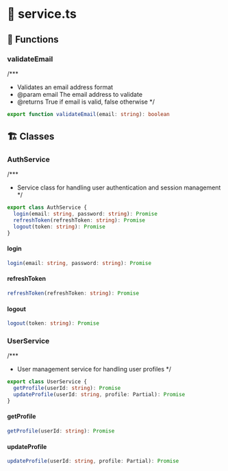 # 📝 service.ts

## 🔧 Functions

### validateEmail
/***
 * Validates an email address format
 * @param email The email address to validate
 * @returns True if email is valid, false otherwise
 */
```typescript
export function validateEmail(email: string): boolean
```

## 🏗️ Classes

### AuthService
/***
 * Service class for handling user authentication and session management
 */
```typescript
export class AuthService {
  login(email: string, password: string): Promise
  refreshToken(refreshToken: string): Promise
  logout(token: string): Promise
}
```

#### login
```typescript
login(email: string, password: string): Promise
```

#### refreshToken
```typescript
refreshToken(refreshToken: string): Promise
```

#### logout
```typescript
logout(token: string): Promise
```

### UserService
/***
 * User management service for handling user profiles
 */
```typescript
export class UserService {
  getProfile(userId: string): Promise
  updateProfile(userId: string, profile: Partial): Promise
}
```

#### getProfile
```typescript
getProfile(userId: string): Promise
```

#### updateProfile
```typescript
updateProfile(userId: string, profile: Partial): Promise
```